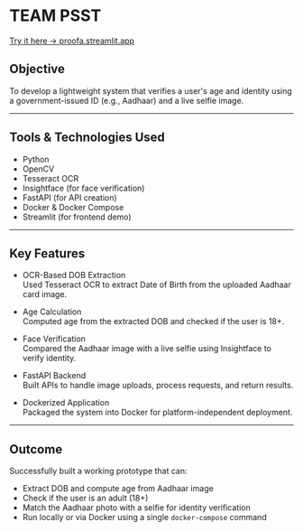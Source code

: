 # TEAM PSST  
[Try it here → proofa.streamlit.app](https://proofa.streamlit.app)

## Objective  
To develop a lightweight system that verifies a user's age and identity using a government-issued ID (e.g., Aadhaar) and a live selfie image.

---

## Tools & Technologies Used  
- Python  
- OpenCV  
- Tesseract OCR  
- Insightface (for face verification)  
- FastAPI (for API creation)  
- Docker & Docker Compose  
- Streamlit (for frontend demo)

---

## Key Features  

- OCR-Based DOB Extraction  
  Used Tesseract OCR to extract Date of Birth from the uploaded Aadhaar card image.

- Age Calculation  
  Computed age from the extracted DOB and checked if the user is 18+.

- Face Verification  
  Compared the Aadhaar image with a live selfie using Insightface to verify identity.

- FastAPI Backend  
  Built APIs to handle image uploads, process requests, and return results.

- Dockerized Application  
  Packaged the system into Docker for platform-independent deployment.

---

## Outcome  

Successfully built a working prototype that can:

- Extract DOB and compute age from Aadhaar image  
- Check if the user is an adult (18+)  
- Match the Aadhaar photo with a selfie for identity verification  
- Run locally or via Docker using a single `docker-compose` command
